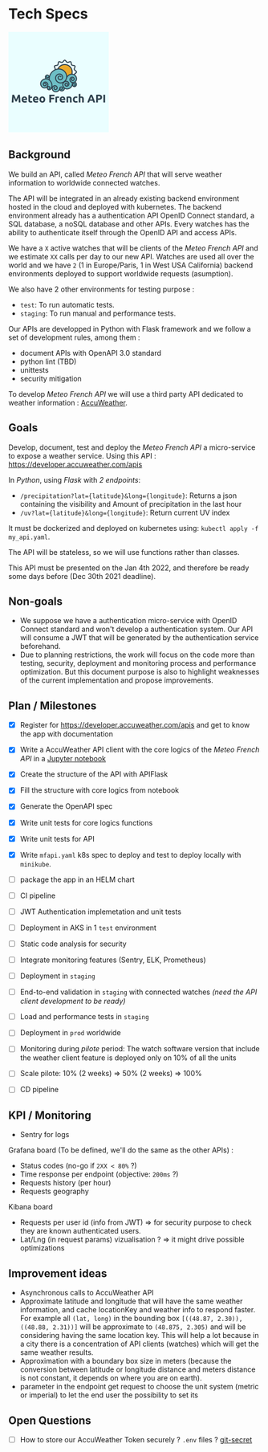 # Tech Specs

<img src="./doc/meteo-french-api-logo.png" alt="meteo-french-api-logo" width="200"/>

## Background

We build an API, called _Meteo French API_ that will serve weather information to worldwide connected watches.

The API will be integrated in an already existing backend environment hosted in the cloud and deployed with kubernetes.
The backend environment already has a authentication API OpenID Connect standard, a SQL database, a noSQL database and other APIs. Every watches has the ability to authenticate itself through the OpenID API and access APIs.

We have a `X` active watches that will be clients of the _Meteo French API_ and we estimate `XX` calls per day to our new API. Watches are used all over the world and we have `2` (1 in Europe/Paris, 1 in West USA California) backend environments deployed to support worldwide requests (asumption).

We also have 2 other environments for testing purpose :
* `test`:
To run automatic tests.
* `staging`:
To run manual and performance tests.

Our APIs are developped in Python with Flask framework and we follow a set of development rules, among them :
* document APIs with OpenAPI 3.0 standard
* python lint (TBD)
* unittests
* security mitigation

To develop _Meteo French API_ we will use a third party API dedicated to weather information : [AccuWeather](https://developer.accuweather.com/apis).


## Goals

Develop, document, test and deploy the _Meteo French API_ a micro-service to expose a weather service.
Using this API : https://developer.accuweather.com/apis

In *Python*, using *Flask* with *2 endpoints*:
* `/precipitation?lat={latitude}&long={longitude}`:
Returns a json containing the visibility and Amount of precipitation in the last hour
* `/uv?lat={latitude}&long={longitude}`:
Return current UV index

It must be dockerized and deployed on kubernetes using: `kubectl apply -f my_api.yaml`.

The API will be stateless, so we will use functions rather than classes.

This API must be presented on the Jan 4th 2022, and therefore be ready some days before (Dec 30th 2021 deadline).


## Non-goals

* We suppose we have a authentication micro-service with OpenID Connect standard and won't develop a authentication system. Our API will consume a JWT that will be generated by the authentication service beforehand.
* Due to planning restrictions, the work will focus on the code more than testing, security, deployment and monitoring process and performance optimization. But this document purpose is also to highlight weaknesses of the current implementation and propose improvements.

## Plan / Milestones

- [X] Register for https://developer.accuweather.com/apis and get to know the app with documentation
- [X] Write a AccuWeather API client with the core logics of the _Meteo French API_ in a [Jupyter notebook](./quick_tests/accuweather-client.ipynb)
- [X] Create the structure of the API with APIFlask
- [X] Fill the structure with core logics from notebook
- [X] Generate the OpenAPI spec
- [X] Write unit tests for core logics functions
- [X] Write unit tests for API
- [X] Write `mfapi.yaml` k8s spec to deploy and test to deploy locally with `minikube`.

- [ ] package the app in an HELM chart
- [ ] CI pipeline
- [ ] JWT Authentication implemetation and unit tests
- [ ] Deployment in AKS in 1 `test` environment
- [ ] Static code analysis for security
- [ ] Integrate monitoring features (Sentry, ELK, Prometheus)

- [ ] Deployment in `staging`
- [ ] End-to-end validation in `staging` with connected watches *(need the API client development to be ready)*
- [ ] Load and performance tests in `staging`
- [ ] Deployment in `prod` worldwide
- [ ] Monitoring during _pilote_ period: The watch software version that include the weather client feature is deployed only on 10% of all the units
- [ ] Scale pilote: 10% (2 weeks) => 50% (2 weeks) => 100%
- [ ] CD pipeline

## KPI / Monitoring

* Sentry for logs

Grafana board (To be defined, we'll do the same as the other APIs) :
* Status codes (no-go if `2XX < 80%` ?)
* Time response per endpoint (objective: `200ms` ?)
* Requests history (per hour)
* Requests geography

Kibana board
* Requests per user id (info from JWT) => for security purpose to check they are known authenticated users.
* Lat/Lng (in request params) vizualisation ? => it might drive possible optimizations


## Improvement ideas

* Asynchronous calls to AccuWeather API
* Approximate latitude and longitude that will have the same weather information, and cache locationKey and weather info to respond faster. For example all `(lat, long)` in the bounding box `[((48.87, 2.30)), ((48.88, 2.31))]` will be approximate to `(48.875, 2.305)` and will be considering having the same location key. This will help a lot because in a city there is a concentration of API clients (watches) which will get the same weather results.
* Approximation with a boundary box size in meters (because the conversion between latitude or longitude distance and meters distance is not constant, it depends on where you are on earth).
* parameter in the endpoint get request to choose the unit system (metric or imperial) to let the end user the possibility to set its 


## Open Questions

- [ ] How to store our AccuWeather Token securely ? `.env` files ? [git-secret](https://git-secret.io/)

